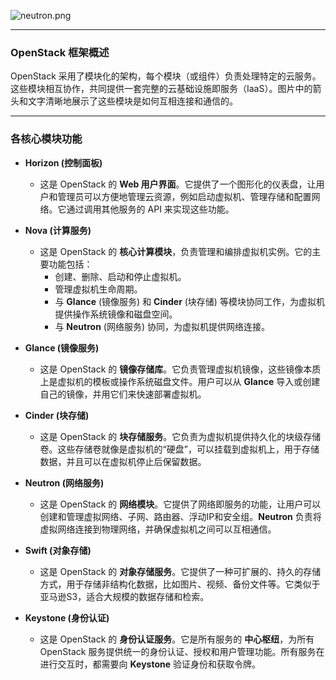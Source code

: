 ![neutron.png](https://pic.myla.eu.org/file/1758033300286_neutron.png)

---

### OpenStack 框架概述

OpenStack 采用了模块化的架构，每个模块（或组件）负责处理特定的云服务。这些模块相互协作，共同提供一套完整的云基础设施即服务（IaaS）。图片中的箭头和文字清晰地展示了这些模块是如何互相连接和通信的。

---

### 各核心模块功能

* **Horizon (控制面板)**
    * 这是 OpenStack 的 **Web 用户界面**。它提供了一个图形化的仪表盘，让用户和管理员可以方便地管理云资源，例如启动虚拟机、管理存储和配置网络。它通过调用其他服务的 API 来实现这些功能。

* **Nova (计算服务)**
    * 这是 OpenStack 的 **核心计算模块**，负责管理和编排虚拟机实例。它的主要功能包括：
        * 创建、删除、启动和停止虚拟机。
        * 管理虚拟机生命周期。
        * 与 **Glance** (镜像服务) 和 **Cinder** (块存储) 等模块协同工作，为虚拟机提供操作系统镜像和磁盘空间。
        * 与 **Neutron** (网络服务) 协同，为虚拟机提供网络连接。

* **Glance (镜像服务)**
    * 这是 OpenStack 的 **镜像存储库**。它负责管理虚拟机镜像，这些镜像本质上是虚拟机的模板或操作系统磁盘文件。用户可以从 **Glance** 导入或创建自己的镜像，并用它们来快速部署虚拟机。

* **Cinder (块存储)**
    * 这是 OpenStack 的 **块存储服务**。它负责为虚拟机提供持久化的块级存储卷。这些存储卷就像是虚拟机的“硬盘”，可以挂载到虚拟机上，用于存储数据，并且可以在虚拟机停止后保留数据。

* **Neutron (网络服务)**
    * 这是 OpenStack 的 **网络模块**。它提供了网络即服务的功能，让用户可以创建和管理虚拟网络、子网、路由器、浮动IP和安全组。**Neutron** 负责将虚拟网络连接到物理网络，并确保虚拟机之间可以互相通信。

* **Swift (对象存储)**
    * 这是 OpenStack 的 **对象存储服务**。它提供了一种可扩展的、持久的存储方式，用于存储非结构化数据，比如图片、视频、备份文件等。它类似于亚马逊S3，适合大规模的数据存储和检索。

* **Keystone (身份认证)**
    * 这是 OpenStack 的 **身份认证服务**。它是所有服务的 **中心枢纽**，为所有 OpenStack 服务提供统一的身份认证、授权和用户管理功能。所有服务在进行交互时，都需要向 **Keystone** 验证身份和获取令牌。